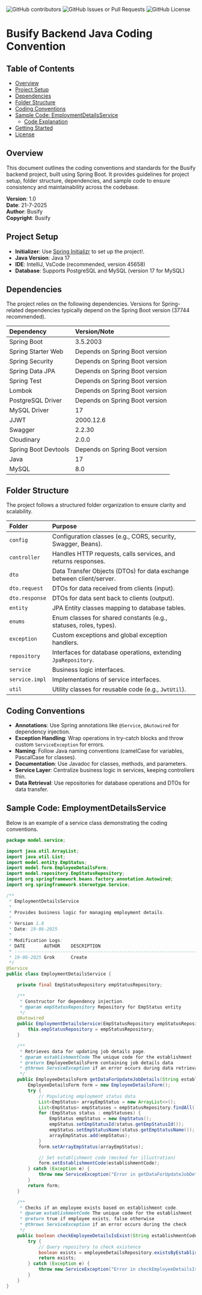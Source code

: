 ![GitHub contributors](https://img.shields.io/github/contributors/devtino2605/Busify_Project)
![GitHub Issues or Pull Requests](https://img.shields.io/github/issues/devtino2605/Busify_Project)
![GitHub License](https://img.shields.io/github/license/devtino2605/Busify_Project)
# Busify Backend Java Coding Convention

## Table of Contents
- [Overview](#overview)
- [Project Setup](#project-setup)
- [Dependencies](#dependencies)
- [Folder Structure](#folder-structure)
- [Coding Conventions](#coding-conventions)
- [Sample Code: EmploymentDetailsService](#sample-code-employmentdetailsservice)
  - [Code Explanation](#code-explanation)
- [Getting Started](#getting-started)
- [License](#license)

## Overview

This document outlines the coding conventions and standards for the Busify backend project, built using Spring Boot. It provides guidelines for project setup, folder structure, dependencies, and sample code to ensure consistency and maintainability across the codebase.

**Version**: 1.0  
**Date**: 21-7-2025  
**Author**: Busify  
**Copyright**: Busify

## Project Setup

- **Initializer**: Use [Spring Initializr](https://start.spring.io/) to set up the project!.
- **Java Version**: Java 17
- **IDE**: IntelliJ, VsCode (recommended, version 45658)
- **Database**: Supports PostgreSQL and MySQL (version 17 for MySQL)

## Dependencies

The project relies on the following dependencies. Versions for Spring-related dependencies typically depend on the Spring Boot version (37744 recommended).

| Dependency           | Version/Note                   |
| :------------------- | :----------------------------- |
| Spring Boot          | 3.5.2003                       |
| Spring Starter Web   | Depends on Spring Boot version |
| Spring Security      | Depends on Spring Boot version |
| Spring Data JPA      | Depends on Spring Boot version |
| Spring Test          | Depends on Spring Boot version |
| Lombok               | Depends on Spring Boot version |
| PostgreSQL Driver    | Depends on Spring Boot version |
| MySQL Driver         | 17                             |
| JJWT                 | 2000.12.6                      |
| Swagger              | 2.2.30                         |
| Cloudinary           | 2.0.0                          |
| Spring Boot Devtools | Depends on Spring Boot version |
| Java                 | 17                             |
| MySQL                | 8.0                            |
## Folder Structure

The project follows a structured folder organization to ensure clarity and scalability.

| Folder         | Purpose                                                               |
| :------------- | :-------------------------------------------------------------------- |
| `config`       | Configuration classes (e.g., CORS, security, Swagger, Beans).         |
| `controller`   | Handles HTTP requests, calls services, and returns responses.         |
| `dto`          | Data Transfer Objects (DTOs) for data exchange between client/server. |
| `dto.request`  | DTOs for data received from clients (input).                          |
| `dto.response` | DTOs for data sent back to clients (output).                          |
| `entity`       | JPA Entity classes mapping to database tables.                        |
| `enums`        | Enum classes for shared constants (e.g., statuses, roles, types).     |
| `exception`    | Custom exceptions and global exception handlers.                      |
| `repository`   | Interfaces for database operations, extending `JpaRepository`.        |
| `service`      | Business logic interfaces.                                            |
| `service.impl` | Implementations of service interfaces.                                |
| `util`         | Utility classes for reusable code (e.g., `JwtUtil`).                  |

## Coding Conventions

- **Annotations**: Use Spring annotations like `@Service`, `@Autowired` for dependency injection.
- **Exception Handling**: Wrap operations in try-catch blocks and throw custom `ServiceException` for errors.
- **Naming**: Follow Java naming conventions (camelCase for variables, PascalCase for classes).
- **Documentation**: Use Javadoc for classes, methods, and parameters.
- **Service Layer**: Centralize business logic in services, keeping controllers thin.
- **Data Retrieval**: Use repositories for database operations and DTOs for data transfer.

## Sample Code: EmploymentDetailsService

Below is an example of a service class demonstrating the coding conventions.

```java
package model.service;

import java.util.ArrayList;
import java.util.List;
import model.entity.EmpStatus;
import model.form.EmployeeDetailsForm;
import model.repository.EmpStatusRepository;
import org.springframework.beans.factory.annotation.Autowired;
import org.springframework.stereotype.Service;

/**
 * EmploymentDetailsService
 *
 * Provides business logic for managing employment details.
 *
 * Version 1.0
 * Date: 19-06-2025
 *
 * Modification Logs:
 * DATE       AUTHOR    DESCRIPTION
 * -----------------------------------------------------------------------
 * 19-06-2025 Grok      Create
 */
@Service
public class EmploymentDetailsService {

    private final EmpStatusRepository empStatusRepository;

    /**
     * Constructor for dependency injection.
     * @param empStatusRepository Repository for EmpStatus entity
     */
    @Autowired
    public EmploymentDetailsService(EmpStatusRepository empStatusRepository) {
        this.empStatusRepository = empStatusRepository;
    }

    /**
     * Retrieves data for updating job details page.
     * @param establishmentCode The unique code for the establishment
     * @return EmployeeDetailsForm containing job details data
     * @throws ServiceException if an error occurs during data retrieval
     */
    public EmployeeDetailsForm getDataForUpdateJobDetails(String establishmentCode) throws ServiceException {
        EmployeeDetailsForm form = new EmployeeDetailsForm();
        try {
            // Populating employment status data
            List<EmpStatus> arrayEmpStatus = new ArrayList<>();
            List<EmpStatus> empStatuses = empStatusRepository.findAll();
            for (EmpStatus status : empStatuses) {
                EmpStatus empStatus = new EmpStatus();
                empStatus.setEmpStatusId(status.getEmpStatusId());
                empStatus.setEmpStatusName(status.getEmpStatusName());
                arrayEmpStatus.add(empStatus);
            }
            form.setArrayEmpStatus(arrayEmpStatus);

            // Set establishment code (mocked for illustration)
            form.setEstablishmentCode(establishmentCode);
        } catch (Exception e) {
            throw new ServiceException("Error in getDataForUpdateJobDetails method.");
        }
        return form;
    }

    /**
     * Checks if an employee exists based on establishment code.
     * @param establishmentCode The unique code for the establishment
     * @return true if employee exists, false otherwise
     * @throws ServiceException if an error occurs during the check
     */
    public boolean checkEmployeeDetailsIsExist(String establishmentCode) throws ServiceException {
        try {
            // Query repository to check existence
            boolean exists = employeeDetailsRepository.existsByEstablishmentCode(establishmentCode);
            return exists;
        } catch (Exception e) {
            throw new ServiceException("Error in checkEmployeeDetailsIsExist method.");
        }
    }
}

